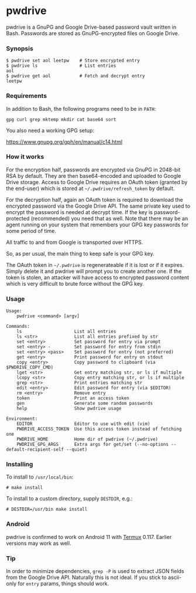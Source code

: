 # pwdrive

pwdrive is a GnuPG and Google Drive-based password vault written in Bash.
Passwords are stored as GnuPG-encrypted files on Google Drive.

### Synopsis

    $ pwdrive set aol leetpw    # Store encrypted entry
    $ pwdrive ls                # List entries
    aol
    $ pwdrive get aol           # Fetch and decrypt entry
    leetpw

### Requirements

In addition to Bash, the following programs need to be in `PATH`:

    gpg curl grep mktemp mkdir cat base64 sort

You also need a working GPG setup:

https://www.gnupg.org/gph/en/manual/c14.html

### How it works

For the encryption half, passwords are encrypted via GnuPG in 2048-bit RSA by
default. They are then base64-encoded and uploaded to Google Drive storage.
Access to Google Drive requires an OAuth token (granted by the end-user) which
is stored at `~/.pwdrive/refresh_token` by default.

For the decryption half, again an OAuth token is required to download the
encrypted password via the Google Drive API. The same private key used to
encrypt the password is needed at decrypt time. If the key is password-protected
(recommended) you need that as well. Note that there may be an agent running on
your system that remembers your GPG key passwords for some period of time.

All traffic to and from Google is transported over HTTPS.

So, as per usual, the main thing to keep safe is your GPG key.

The OAuth token in `~/.pwdrive` is regenerateable if it is lost or if it
expires. Simply delete it and pwdrive will prompt you to create another one. If
the token is stolen, an attacker will have access to encrypted password content
which is very difficult to brute force without the GPG key.

### Usage

    Usage:
        pwdrive <command> [argv]

    Commands:
        ls                    List all entries
        ls <str>              List all entries prefixed by str
        set <entry>           Set password for entry via prompt
        set <entry> -         Set password for entry from stdin
        set <entry> <pass>    Set password for entry (not preferred)
        get <entry>           Print password for entry on stdout
        copy <entry>          Copy password to clipboard (via $PWDRIVE_COPY_CMD)
        lget <str>            Get entry matching str, or ls if multiple
        lcopy <str>           Copy entry matching str, or ls if multiple
        grep <str>            Print entries matching str
        edit <entry>          Edit password for entry (via $EDITOR)
        rm <entry>            Remove entry
        token                 Print an access token
        gen                   Generate some random passwords
        help                  Show pwdrive usage

    Environment:
        EDITOR                Editor to use with edit (vim)
        PWDRIVE_ACCESS_TOKEN  Use this access token instead of fetching one
        PWDRIVE_HOME          Home dir of pwdrive (~/.pwdrive)
        PWDRIVE_GPG_ARGS      Extra args for get/set (--no-options --default-recipient-self --quiet)

### Installing

To install to `/usr/local/bin`:

    # make install

To install to a custom directory, supply `DESTDIR`, e.g.:

    # DESTDIR=/usr/bin make install

### Android

pwdrive is confirmed to work on Android 11 with
[Termux](https://termux.com/) 0.117. Earlier versions may work as well.

### Tip

In order to minimize dependencies, `grep -P` is used to extract JSON fields
from the Google Drive API. Naturally this is not ideal. If you stick to
ascii-only for `entry` params, things should work.
